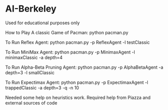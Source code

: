# AI-Berkeley
Used for educational purposes only

How to Play A classic Game of Pacman:
python pacman.py

To Run Reflex Agent: 
python pacman.py -p ReflexAgent -l testClassic

To Run MiniMax Agent:
python pacman.py -p MinimaxAgent -l minimaxClassic -a depth=4

To Run Alpha-Beta Pruning Agent:
python pacman.py -p AlphaBetaAgent -a depth=3 -l smallClassic

To Run Expectimax Agent:
python pacman.py -p ExpectimaxAgent -l trappedClassic -a depth=3 -q -n 10

Needed some help on heuristics work. Required help from Piazza and external sources of code

